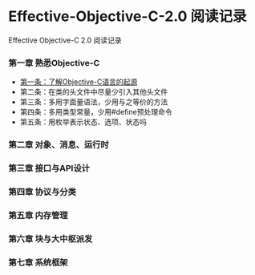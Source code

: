 # Effective-Objective-C-2.0 阅读记录
Effective Objective-C 2.0 阅读记录

### 第一章 熟悉Objective-C
* [第一条：了解Objective-C语言的起源](./第一条：了解objective-c语言的起源.md)
* 第二条：在类的头文件中尽量少引入其他头文件
* 第三条：多用字面量语法，少用与之等价的方法
* 第四条：多用类型常量，少用#define预处理命令
* 第五条：用枚举表示状态、选项、状态吗

### 第二章 对象、消息、运行时

### 第三章 接口与API设计

### 第四章 协议与分类

### 第五章 内存管理

### 第六章 块与大中枢派发

### 第七章 系统框架